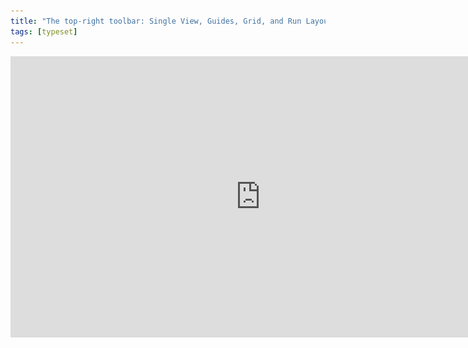 ```yaml
---
title: "The top-right toolbar: Single View, Guides, Grid, and Run Layout"
tags: [typeset]
---
```

 
<html><body><section data-type="chapter" class="hsecchapter" data-hederis-type="hsecchapter" id="typeset-view-toolbar" data-pi-attrs="id: typeset-view-toolbar; data-tags: typeset;" role="doc-chapter" data-tags="typeset" data-author-name=" " data-book-title=" " title="The top-right toolbar: Single View, Guides, Grid, and Run Layout"><iframe width="800" height="450" src="https://www.youtube.com/embed/uJFdCjW8Rl8" frameborder="0" allow="accelerometer;" encrypted-media="" gyroscope="" picture-in-picture="" allowfullscreen=""/><p data-embedded-html="true">INTENTIONALLY BLANK</p><p class="hblkp" data-hederis-type="hblkp" id="p0orbivHe">At the top right of the previewer, you should see three rows of buttons. At the top are your standard page navigation buttons, to take you back to the Dashboard, to your Settings options, and the book info editor.</p><img data-hederis-type="hblkimg" class="hblkimg" id="pBO9um7rt" src="/images/righttoolbar.png" data-img-src="/images/righttoolbar.png"/><p class="hblkp" data-hederis-type="hblkp" id="pBl4G7I86">Just below that, you have three buttons:</p><ol class="hwprnumlist" data-hederis-type="hwprnumlist" id="pgzznrGpC"><li class="hblkoli" data-hederis-type="hblkoli" id="lild0ejNlD"><p class="hblkoli" data-hederis-type="hblklip" id="pziNmWQvK">Single View: This doesn&#8217;t do much right now, but soon it will allow you toggle between viewing your pages as spreads or as single pages.</p></li><li class="hblkoli" data-hederis-type="hblkoli" id="li6jtJpIhN"><p class="hblkoli" data-hederis-type="hblklip" id="ptEqBBZAZ">Guides: This button toggles your page guides on and off. This guides highlight the different margin areas and the page content area, so that you can see how everything lines up.</p></li><li class="hblkoli" data-hederis-type="hblkoli" id="liM1XDIkzG"><p class="hblkoli" data-hederis-type="hblklip" id="pi519gibe">Grid: This toggles on and off your baseline grid, which is determined by your line-height setting in the General Page Design menu. When you turn this on, you&#8217;ll see a grid of horizontal lines on all your pages, so that you can adjust your text margins and padding as needed to ensure it all lines up with the baseline grid. See &#8220;<a href="{% link _docs/baseline-grid.md %}" class="hspana" data-hederis-type="hspana" id="pOiPMpQ8e">Working with the Baseline Grid</a>&#8221; for more info.</p></li></ol><p class="hblkp" data-hederis-type="hblkp" id="pA2adugH9">Below your view options, you&#8217;ll see the current page count for your book, and the Run Layout button. The Run Layout button will become your best &#8220;frenemy&#8221; as you use the app, and is how you reflow your content through your pages after you update the design.</p><p class="hblkp" data-hederis-type="hblkp" id="pkq0Evmfe">Most design changes will automatically reflow your content (unless your chapters are locked, of course). However, there are a handful of design options that require you to manually click the run Layout button in order to see them. For example, changes to your Page Templates, or when you&#8217;re limiting your changes to a subset of elements (like &#8220;Only this plain text paragraph&#8221;).</p></section></body></html>
